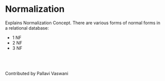 # Normalization
Explains Normalization Concept.
There are various forms of normal forms in a relational database:
- 1 NF
- 2 NF
- 3 NF
<br>
<br>
<br>
Contributed by Pallavi Vaswani


